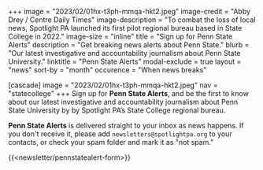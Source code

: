 +++
image = "2023/02/01hx-t3ph-mmqa-hkt2.jpeg"
image-credit = "Abby Drey / Centre Daily Times"
image-description = "To combat the loss of local news, Spotlight PA launched its first pilot regional bureau based in State College in 2022."
image-size = "inline"
title = "Sign up for Penn State Alerts"
description = "Get breaking news alerts about Penn State."
blurb = "Our latest investigative and accountability journalism about Penn State University."
linktitle = "Penn State Alerts"
modal-exclude = true
layout = "news"
sort-by = "month"
occurence = "When news breaks"

[cascade]
image = "2023/02/01hx-t3ph-mmqa-hkt2.jpeg"
nav = "statecollege"
+++
Sign up for **Penn State Alerts**, and be the first to know about our latest investigative and accountability journalism about Penn State University by by Spotlight PA’s State College regional bureau.

**Penn State Alerts** is delivered straight to your inbox as news happens. If you don't receive it, please add `newsletters@spotlightpa.org` to your contacts, or check your spam folder and mark it as "not spam."

{{<newsletter/pennstatealert-form>}}

